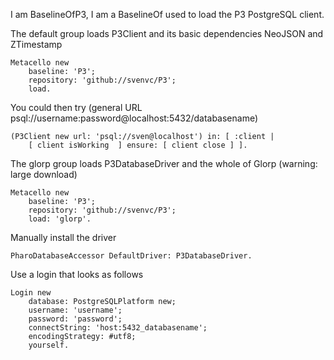 I am BaselineOfP3, I am a BaselineOf used to load the P3 PostgreSQL client.

The default group loads P3Client and its basic dependencies NeoJSON and ZTimestamp

	Metacello new
		baseline: 'P3';
		repository: 'github://svenvc/P3';
		load.

You could then try (general URL psql://username:password@localhost:5432/databasename)

	(P3Client new url: 'psql://sven@localhost') in: [ :client |
		[ client isWorking  ] ensure: [ client close ] ].

The glorp group loads P3DatabaseDriver and the whole of Glorp (warning: large download)
 
	Metacello new
		baseline: 'P3';
		repository: 'github://svenvc/P3';
		load: 'glorp'.

Manually install the driver 

	PharoDatabaseAccessor DefaultDriver: P3DatabaseDriver.
	
Use a login that looks as follows

	Login new
		database: PostgreSQLPlatform new;
		username: 'username';
		password: 'password';
		connectString: 'host:5432_databasename';
		encodingStrategy: #utf8;
		yourself.
